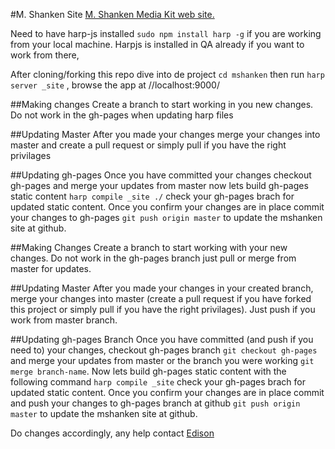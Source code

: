 #M. Shanken Site
[M. Shanken Media Kit web site.](http://www.mshanken.com)

Need to have harp-js installed ```sudo npm install harp -g``` if you are working from your local machine. Harpjs is installed in QA already if you want to work from there,

After cloning/forking this repo dive into de project ```cd mshanken``` then run ```harp server _site``` , browse the app at //localhost:9000/

##Making changes
Create a branch to start working in you new changes. Do not work in the gh-pages when updating harp files

##Updating Master
After you made your changes merge your changes into master and create a pull request or simply pull if you have the right privilages

##Updating gh-pages
Once you have committed your changes checkout gh-pages and merge your updates from master now lets build gh-pages static content ```harp compile _site ./``` check your gh-pages brach for updated static content. Once you confirm your changes are in place commit your changes to gh-pages ```git push origin master``` to update the mshanken site at github.


##Making Changes
Create a branch to start working with your new changes. Do not work in the gh-pages branch just pull or merge from master for updates.

##Updating Master
After you made your changes in your created branch, merge your changes into master (create a pull request if you have forked this project or simply pull if you have the right privilages). Just push if you work from master branch.

##Updating gh-pages Branch
Once you have committed (and push if you need to) your changes, checkout gh-pages branch ```git checkout gh-pages``` and merge your updates from master or the branch you were working ```git merge branch-name```. Now lets build gh-pages static content with the following command ```harp compile _site``` check your gh-pages brach for updated static content. Once you confirm your changes are in place commit and push your changes to gh-pages branch at github ```git push origin master``` to update the mshanken site at github.


Do changes accordingly, any help contact [Edison](mailto:eleon@mshanken.com)
